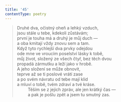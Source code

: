 ```yaml
---
title: '45'
contentType: poetry
---
```


<section>

> Druhé dva, očistný oheň a lehký vzduch,  
> jsou stále u tebe, kdekoli zůstávám;  
> první je touha má a druhý je můj duch —  
> a oba kmitají vždy znovu sem a tam.  
> Když tyto rychlejší dva prvky odejdou  
> ode mne ve vroucím poselství lásky k tobě,  
> můj život, složený ze všech čtyř, bez těch dvou  
> propadá zármutku a leží jako v hrobě.  
> A jeho složení se může obnovit,  
> teprve až se ti poslové vrátí zase  
> a po svém návratu od tebe mají klid  
> a mluví o tobě, tvém zdraví a tvé kráse.  
>          Těším se z jejich zpráv, ale jen krátký čas —  
>          a pak je pošlu zpět a jsem tu smutný zas.

</section>
